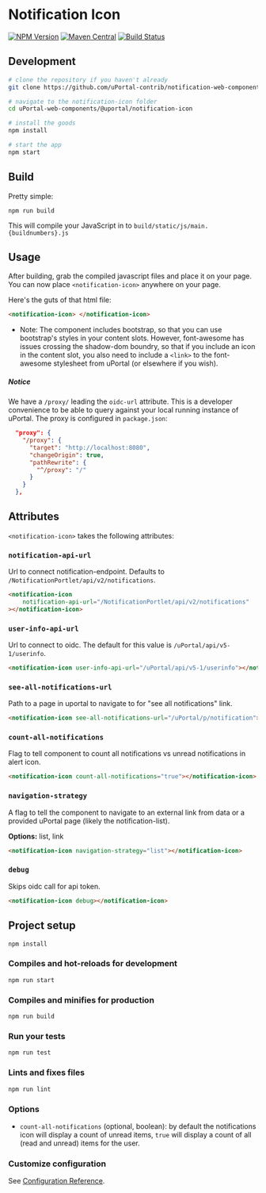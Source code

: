 # Notification Icon

[![NPM Version](https://img.shields.io/npm/v/@uportal/notification-icon.svg)](https://www.npmjs.com/package/@uportal/notification-icon)
[![Maven Central](https://maven-badges.herokuapp.com/maven-central/org.webjars.npm/uportal__notification-icon/badge.svg)](https://maven-badges.herokuapp.com/maven-central/org.webjars.npm/uportal__notification-icon)
[![Build Status](https://travis-ci.org/uPortal-contrib/notification-web-components.svg?branch=master)](https://travis-ci.org/uPortal-contrib/notification-web-components)

## Development

```bash
# clone the repository if you haven't already
git clone https://github.com/uPortal-contrib/notification-web-components

# navigate to the notification-icon folder
cd uPortal-web-components/@uportal/notification-icon

# install the goods
npm install

# start the app
npm start
```

## Build

Pretty simple:

`npm run build`

This will compile your JavaScript in to `build/static/js/main.{buildnumbers}.js`

## Usage

After building, grab the compiled javascript files and place it on your page.
You can now place `<notification-icon>` anywhere on your page.

Here's the guts of that html file:

```html
<notification-icon> </notification-icon>
```

-   Note: The component includes bootstrap, so that you can use bootstrap's styles in your content slots. However, font-awesome has issues crossing the shadow-dom boundry, so that if you include an icon in the content slot, you also need to include a `<link>` to the font-awesome stylesheet from uPortal (or elsewhere if you wish).

##### Notice

We have a `/proxy/` leading the `oidc-url` attribute. This is a developer convenience to be able to query against your local running instance of uPortal. The proxy is configured in `package.json`:

```json
  "proxy": {
    "/proxy": {
      "target": "http://localhost:8080",
      "changeOrigin": true,
      "pathRewrite": {
        "^/proxy": "/"
      }
    }
  },
```

## Attributes

`<notification-icon>` takes the following attributes:

### `notification-api-url`

Url to connect notification-endpoint. Defaults to `/NotificationPortlet/api/v2/notifications`.

```html
<notification-icon
    notification-api-url="/NotificationPortlet/api/v2/notifications"
></notification-icon>
```

### `user-info-api-url`

Url to connect to oidc. The default for this value is `/uPortal/api/v5-1/userinfo`.

```html
<notification-icon user-info-api-url="/uPortal/api/v5-1/userinfo"></notification-icon>
```

### `see-all-notifications-url`

Path to a page in uportal to navigate to for "see all notifications" link.

```html
<notification-icon see-all-notifications-url="/uPortal/p/notification"></notification-icon>
```

### `count-all-notifications`

Flag to tell component to count all notifications vs unread notifications in alert icon.

```html
<notification-icon count-all-notifications="true"></notification-icon>
```

### `navigation-strategy`

A flag to tell the component to navigate to an external link from data or a provided uPortal page (likely the notification-list).

**Options:** list, link

```html
<notification-icon navigation-strategy="list"></notification-icon>
```

### `debug`

Skips oidc call for api token.

```html
<notification-icon debug></notification-icon>
```

## Project setup

```
npm install
```

### Compiles and hot-reloads for development

```
npm run start
```

### Compiles and minifies for production

```
npm run build
```

### Run your tests

```
npm run test
```

### Lints and fixes files

```
npm run lint
```

### Options

-   `count-all-notifications` (optional, boolean): by default the notifications icon will display a count of unread items, `true` will display a count of all (read and unread) items for the user.

### Customize configuration

See [Configuration Reference](https://cli.vuejs.org/config/).
